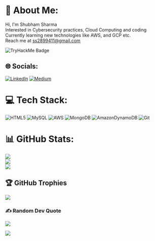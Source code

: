 # 💫 About Me:
Hi, I'm Shubham Sharma<br>Interested in Cybersecurity practices, Cloud Computing and coding<br>Currently learning new technologies like AWS, and GCP etc.<br>Reach me at ss2899411@gmail.com
<html>
<img src="https://tryhackme-badges.s3.amazonaws.com/McSkiidy.png" alt="TryHackMe Badge" />


## 🌐 Socials:
[![LinkedIn](https://img.shields.io/badge/LinkedIn-%230077B5.svg?logo=linkedin&logoColor=white)](https://linkedin.com/in/https://www.linkedin.com/in/shubham-sharma-7008b5231/) [![Medium](https://img.shields.io/badge/Medium-12100E?logo=medium&logoColor=white)](https://medium.com/@@ss2899411) 


# 💻 Tech Stack:
![HTML5](https://img.shields.io/badge/html5-%23E34F26.svg?style=plastic&logo=html5&logoColor=white) ![MySQL](https://img.shields.io/badge/mysql-4479A1.svg?style=plastic&logo=mysql&logoColor=white) ![AWS](https://img.shields.io/badge/AWS-%23FF9900.svg?style=plastic&logo=amazon-aws&logoColor=white) ![MongoDB](https://img.shields.io/badge/MongoDB-%234ea94b.svg?style=plastic&logo=mongodb&logoColor=white) ![AmazonDynamoDB](https://img.shields.io/badge/Amazon%20DynamoDB-4053D6?style=plastic&logo=Amazon%20DynamoDB&logoColor=white) ![Git](https://img.shields.io/badge/git-%23F05033.svg?style=plastic&logo=git&logoColor=white)
# 📊 GitHub Stats:
![](https://github-readme-stats.vercel.app/api?username=McSkiidy&theme=merko&hide_border=false&include_all_commits=true&count_private=true)<br/>
![](https://github-readme-streak-stats.herokuapp.com/?user=McSkiidy&theme=merko&hide_border=false)<br/>
![](https://github-readme-stats.vercel.app/api/top-langs/?username=McSkiidy&theme=merko&hide_border=false&include_all_commits=true&count_private=true&layout=compact)

## 🏆 GitHub Trophies
![](https://github-profile-trophy.vercel.app/?username=McSkiidy&theme=radical&no-frame=false&no-bg=true&margin-w=4)

### ✍️ Random Dev Quote
![](https://quotes-github-readme.vercel.app/api?type=horizontal&theme=merko)


[![](https://visitcount.itsvg.in/api?id=McSkiidy&label=Profile%20Views&pretty=false)](https://visitcount.itsvg.in)

<!-- Proudly created with GPRM ( https://gprm.itsvg.in ) -->
